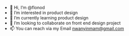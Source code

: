 - 👋 Hi, I’m @flonod
- 👀 I’m interested in product design
- 🌱 I’m currently learning product design
- 💞️ I’m looking to collaborate on front end design project
- 📫 You can reach via my Email nwanyinmam@gmail.com

<!---
flonod/flonod is a ✨ special ✨ repository because its `README.md` (this file) appears on your GitHub profile.
You can click the Preview link to take a look at your changes.
--->
